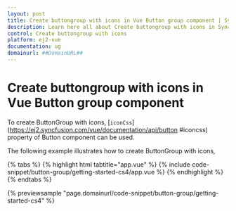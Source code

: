 ```yaml
---
layout: post
title: Create buttongroup with icons in Vue Button group component | Syncfusion
description: Learn here all about Create buttongroup with icons in Syncfusion Vue Button group component of Syncfusion Essential JS 2 and more.
control: Create buttongroup with icons 
platform: ej2-vue
documentation: ug
domainurl: ##DomainURL##
---
```


# Create buttongroup with icons in Vue Button group component

To create ButtonGroup with icons, [`iconCss`](https://ej2.syncfusion.com/vue/documentation/api/button #iconcss) property of Button component can be used.

The following example illustrates how to create ButtonGroup with icons,

{% tabs %}
{% highlight html tabtitle="app.vue" %}
{% include code-snippet/button-group/getting-started-cs4/app.vue %}
{% endhighlight %}
{% endtabs %}
        
{% previewsample "page.domainurl/code-snippet/button-group/getting-started-cs4" %}